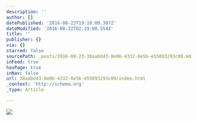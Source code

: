 ```yaml
---
description: ''
author: []
datePublished: '2016-08-23T19:10:00.307Z'
dateModified: '2016-08-22T02:19:08.554Z'
title: ''
publisher: {}
via: {}
starred: false
sourcePath: _posts/2016-08-23-38aabd43-8e06-4332-8e5b-e55093293c09.md
inFeed: true
hasPage: true
inNav: false
url: 38aabd43-8e06-4332-8e5b-e55093293c09/index.html
_context: 'http://schema.org'
_type: Article

---
```

![](https://the-grid-user-content.s3-us-west-2.amazonaws.com/6f4af697-7b0c-4b03-9bcc-4e5ec67642f9.jpg)